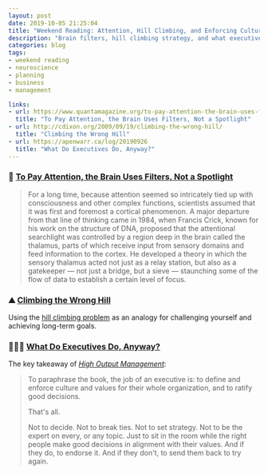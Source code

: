```yaml
---
layout: post
date: 2019-10-05 21:25:04
title: "Weekend Reading: Attention, Hill Climbing, and Enforcing Culture"
description: "Brain filters, hill climbing strategy, and what executives do."
categories: blog
tags:
- weekend reading
- neuroscience
- planning
- business
- management

links:
- url: https://www.quantamagazine.org/to-pay-attention-the-brain-uses-filters-not-a-spotlight-20190924/
  title: "To Pay Attention, the Brain Uses Filters, Not a Spotlight"
- url: http://cdixon.org/2009/09/19/climbing-the-wrong-hill/
  title: "Climbing the Wrong Hill"
- url: https://apenwarr.ca/log/20190926
  title: "What Do Executives Do, Anyway?"
---
```


### 🧠 [To Pay Attention, the Brain Uses Filters, Not a Spotlight](https://www.quantamagazine.org/to-pay-attention-the-brain-uses-filters-not-a-spotlight-20190924/ "To Pay Attention, the Brain Uses Filters, Not a Spotlight")

> For a long time, because attention seemed so intricately tied up with consciousness and other complex functions, scientists assumed that it was first and foremost a cortical phenomenon. A major departure from that line of thinking came in 1984, when Francis Crick, known for his work on the structure of DNA, proposed that the attentional searchlight was controlled by a region deep in the brain called the thalamus, parts of which receive input from sensory domains and feed information to the cortex. He developed a theory in which the sensory thalamus acted not just as a relay station, but also as a gatekeeper — not just a bridge, but a sieve — staunching some of the flow of data to establish a certain level of focus.

### ⛰ [Climbing the Wrong Hill](http://cdixon.org/2009/09/19/climbing-the-wrong-hill/ "Climbing the Wrong Hill")

Using the [hill climbing problem](https://en.wikipedia.org/wiki/Hill_climbing "Hill climbing") as an analogy for challenging yourself and achieving long-term goals.

### 👨🏽‍💼 [What Do Executives Do, Anyway?](https://apenwarr.ca/log/20190926 "What Do Executives Do, Anyway?")

The key takeaway of _[High Output Management](/books/grove-high-output-management/ "High Output Management")_:

> To paraphrase the book, the job of an executive is: to define and enforce culture and values for their whole organization, and to ratify good decisions.
>
> That's all.
>
> Not to decide. Not to break ties. Not to set strategy. Not to be the expert on every, or any topic. Just to sit in the room while the right people make good decisions in alignment with their values. And if they do, to endorse it. And if they don't, to send them back to try again.
